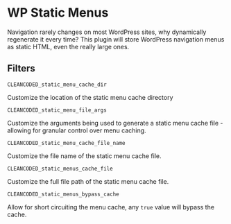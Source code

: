 # WP Static Menus

Navigation rarely changes on most WordPress sites, why dynamically regenerate it every time? This plugin will store WordPress navigation menus as static HTML, even the really large ones.

## Filters

`CLEANCODED_static_menu_cache_dir`

Customize the location of the static menu cache directory

`CLEANCODED_static_menu_file_args`

Customize the arguments being used to generate a static menu cache file - allowing for granular control over menu caching.

`CLEANCODED_static_menu_cache_file_name`

Customize the file name of the static menu cache file.

`CLEANCODED_static_menus_cache_file`

Customize the full file path of the static menu cache file.

`CLEANCODED_static_menus_bypass_cache`

Allow for short circuiting the menu cache, any `true` value will bypass the cache.
